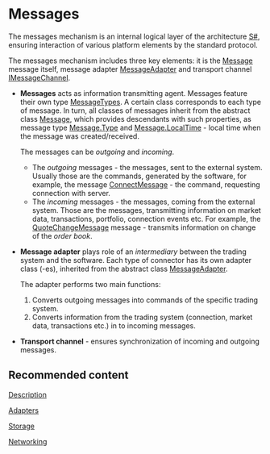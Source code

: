 # Messages

The messages mechanism is an internal logical layer of the architecture [S\#](StockSharpAbout.md), ensuring interaction of various platform elements by the standard protocol. 

The messages mechanism includes three key elements: it is the [Message](xref:StockSharp.Messages.Message) message itself, message adapter [MessageAdapter](xref:StockSharp.Messages.MessageAdapter) and transport channel [IMessageChannel](xref:StockSharp.Messages.IMessageChannel). 

- **Messages** acts as information transmitting agent. Messages feature their own type [MessageTypes](xref:StockSharp.Messages.MessageTypes). A certain class corresponds to each type of message. In turn, all classes of messages inherit from the abstract class [Message](xref:StockSharp.Messages.Message), which provides descendants with such properties, as message type [Message.Type](xref:StockSharp.Messages.Message.Type) and [Message.LocalTime](xref:StockSharp.Messages.Message.LocalTime) \- local time when the message was created\/received. 

  The messages can be *outgoing* and *incoming*. 
  - The *outgoing* messages \- the messages, sent to the external system. Usually those are the commands, generated by the software, for example, the message [ConnectMessage](xref:StockSharp.Messages.ConnectMessage) \- the command, requesting connection with server. 
  - The *incoming* messages \- the messages, coming from the external system. Those are the messages, transmitting information on market data, transactions, portfolio, connection events etc. For example, the [QuoteChangeMessage](xref:StockSharp.Messages.QuoteChangeMessage) message \- transmits information on change of the *order book*. 
- **Message adapter** plays role of an *intermediary* between the trading system and the software. Each type of connector has its own adapter class (\-es), inherited from the abstract class [MessageAdapter](xref:StockSharp.Messages.MessageAdapter). 

  The adapter performs two main functions: 
  1. Converts outgoing messages into commands of the specific trading system.
  2. Converts information from the trading system (connection, market data, transactions etc.) in to incoming messages.
- **Transport channel** \- ensures synchronization of incoming and outgoing messages. 

## Recommended content

[Description](Messages_description.md)

[Adapters](Messages_adapters.md)

[Storage](Messages_storage.md)

[Networking](Messages_networking.md)
